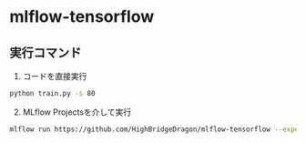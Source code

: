 # mlflow-tensorflow

## 実行コマンド

1. コードを直接実行

```bash
python train.py -s 80
```

2. MLflow Projectsを介して実行

```bash
mlflow run https://github.com/HighBridgeDragon/mlflow-tensorflow --experiment_id={} -v origin/main -P s=80
```
